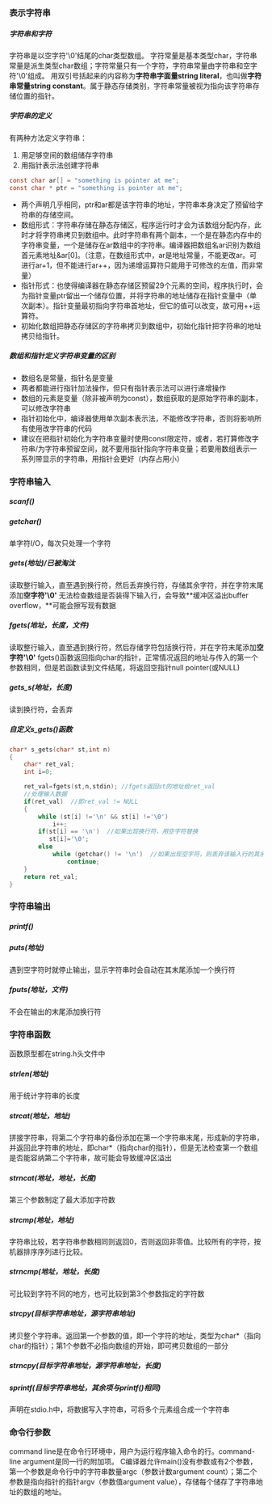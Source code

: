 ### 表示字符串
##### 字符串和字符
字符串是以空字符'\0'结尾的char类型数组。
字符常量是基本类型char，字符串常量是派生类型char数组；字符常量只有一个字符，字符串常量由字符串和空字符'\0'组成。
用双引号括起来的内容称为**字符串字面量string literal**，也叫做**字符串常量string constant**。属于静态存储类别，字符串常量被视为指向该字符串存储位置的指针。
##### 字符串的定义
有两种方法定义字符串：

1. 用足够空间的数组储存字符串
2. 用指针表示法创建字符串
```c
const char ar[] = "something is pointer at me";
const char * ptr = "something is pointer at me";
```

- 两个声明几乎相同，ptr和ar都是该字符串的地址，字符串本身决定了预留给字符串的存储空间。
- 数组形式：字符串存储在静态存储区，程序运行时才会为该数组分配内存，此时才将字符串拷贝到数组中。此时字符串有两个副本，一个是在静态内存中的字符串变量，一个是储存在ar数组中的字符串。编译器把数组名ar识别为数组首元素地址&ar[0]。（注意，在数组形式中，ar是地址常量，不能更改ar。可进行ar+1，但不能进行ar++，因为递增运算符只能用于可修改的左值，而非常量）
- 指针形式：也使得编译器在静态存储区预留29个元素的空间，程序执行时，会为指针变量ptr留出一个储存位置，并将字符串的地址储存在指针变量中（单次副本）。指针变量最初指向字符串首地址，但它的值可以改变，故可用++运算符。
- 初始化数组把静态存储区的字符串拷贝到数组中，初始化指针把字符串的地址拷贝给指针。
##### 数组和指针定义字符串变量的区别

- 数组名是常量，指针名是变量
- 两者都能进行指针加法操作，但只有指针表示法可以进行递增操作
- 数组的元素是变量（除非被声明为const），数组获取的是原始字符串的副本，可以修改字符串
- 指针初始化中，编译器使用单次副本表示法，不能修改字符串，否则将影响所有使用改字符串的代码
- 建议在把指针初始化为字符串变量时使用const限定符，或者，若打算修改字符串/为字符串预留空间，就不要用指针指向字符串变量；若要用数组表示一系列带显示的字符串，用指针会更好（内存占用小）

### 字符串输入
##### scanf()
##### getchar()
单字符I/O，每次只处理一个字符
##### gets(地址)/已被淘汰
读取整行输入，直至遇到换行符，然后丢弃换行符，存储其余字符，并在字符末尾添加**空字符'\0'**
无法检查数组是否装得下输入行，会导致**缓冲区溢出buffer overflow，**可能会擦写现有数据
##### fgets(地址，长度，文件)
读取整行输入，直至遇到换行符，然后存储字符包括换行符，并在字符末尾添加**空字符'\0'**
fgets()函数返回指向char的指针，正常情况返回的地址与传入的第一个参数相同，但是若函数读到文件结尾，将返回空指针null pointer(或NULL)
##### gets_s(地址，长度)
读到换行符，会丢弃
##### 自定义s_gets()函数
```c
char* s_gets(char* st,int n)
{
    char* ret_val;
    int i=0;

    ret_val=fgets(st,n,stdin); //fgets返回st的地址给ret_val
    //处理输入数据
    if(ret_val)  //即ret_val != NULL
    {
        while (st[i] !='\n' && st[i] !='\0')
            i++;
        if(st[i] == '\n')  //如果出现换行符，用空字符替换
           st[i]='\0';
        else
            while (getchar() != '\n')  //如果出现空字符，则丢弃该输入行的其余字符，并返回与fgets()相同的值
                continue;
    }
    return ret_val;
}
```

### 字符串输出
##### printf()
##### puts(地址)
遇到空字符时就停止输出，显示字符串时会自动在其末尾添加一个换行符
##### fputs(地址，文件)
不会在输出的末尾添加换行符
### 字符串函数
函数原型都在string.h头文件中
##### strlen(地址)
用于统计字符串的长度
##### strcat(地址，地址)
拼接字符串，将第二个字符串的备份添加在第一个字符串末尾，形成新的字符串，并返回此字符串的地址，即char*（指向char的指针），但是无法检查第一个数组是否能容纳第二个字符串，故可能会导致缓冲区溢出
##### strncat(地址，地址，长度)
第三个参数制定了最大添加字符数
##### strcmp(地址，地址)
字符串比较，若字符串参数相同则返回0，否则返回非零值。比较所有的字符，按机器排序序列进行比较。
##### strncmp(地址，地址，长度)
可比较到字符不同的地方，也可比较到第3个参数指定的字符数
##### strcpy(目标字符串地址，源字符串地址)
拷贝整个字符串。返回第一个参数的值，即一个字符的地址，类型为char*（指向char的指针）；第1个参数不必指向数组的开始，即可拷贝数组的一部分
##### strncpy(目标字符串地址，源字符串地址，长度)
##### sprintf(目标字符串地址，其余项与printf()相同)
声明在stdio.h中，将数据写入字符串，可将多个元素组合成一个字符串

### 命令行参数
command line是在命令行环境中，用户为运行程序输入命令的行。command-line argument是同一行的附加项。
C编译器允许main()没有参数或有2个参数，第一个参数是命令行中的字符串数量argc（参数计数argument count）；第二个参数是指向指针的指针argv（参数值argument value），存储每个储存了字符串地址的数组的地址。

